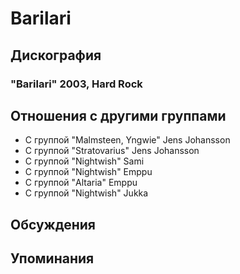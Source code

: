 # Barilari



## Дискография

### "Barilari" 2003, Hard Rock




## Отношения с другими группами

* C группой "Malmsteen, Yngwie" Jens Johansson
* C группой "Stratovarius" Jens Johansson
* C группой "Nightwish" Sami
* C группой "Nightwish" Emppu
* C группой "Altaria" Emppu
* C группой "Nightwish" Jukka

## Обсуждения


## Упоминания

